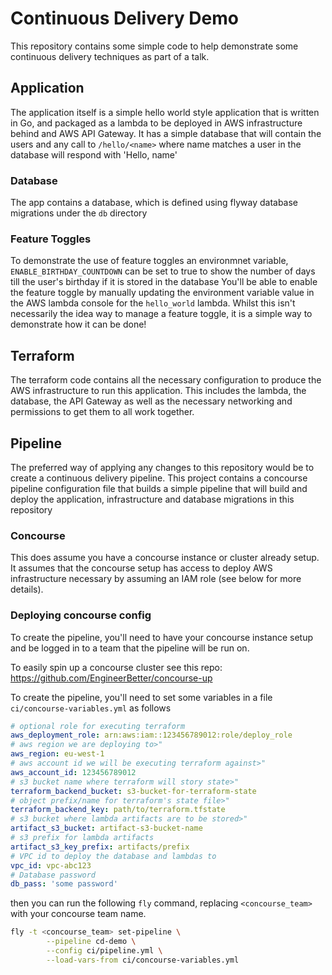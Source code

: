 # Continuous Delivery Demo
This repository contains some simple code to help demonstrate some continuous delivery techniques as part of a talk.

## Application
The application itself is a simple hello world style application that is written in Go, and packaged as a lambda to be deployed in AWS infrastructure behind and AWS API Gateway.
It has a simple database that will contain the users and any call to `/hello/<name>` where name matches a user in the database will respond with 'Hello, name' 
### Database
The app contains a database, which is defined using flyway database migrations under the `db` directory

### Feature Toggles
To demonstrate the use of feature toggles an environmnet variable, `ENABLE_BIRTHDAY_COUNTDOWN` can be set to true to show the number of days till the user's birthday if it is stored in the database
You'll be able to enable the feature toggle by manually updating the environment variable value in the AWS lambda console for the `hello_world` lambda.
Whilst this isn't necessarily the idea way to manage a feature toggle, it is a simple way to demonstrate how it can be done!

## Terraform
The terraform code contains all the necessary configuration to produce the AWS infrastructure to run this application.
This includes the lambda, the database, the API Gateway as well as the necessary networking and permissions to get them to all work together.
## Pipeline
The preferred way of applying any changes to this repository would be to create a continuous delivery pipeline.
This project contains a concourse pipeline configuration file that builds a simple pipeline that will build and deploy the application, infrastructure and database migrations in this repository

### Concourse
This does assume you have a concourse instance or cluster already setup.
It assumes that the concourse setup has access to deploy AWS infrastructure necessary by assuming an IAM role (see below for more details).

### Deploying concourse config

To create the pipeline, you'll need to have your concourse instance setup and be logged in to a team that the pipeline will be run on.

To easily spin up a concourse cluster see this repo: https://github.com/EngineerBetter/concourse-up

To create the pipeline, you'll need to set some variables in a file `ci/concourse-variables.yml` as follows

```yaml
# optional role for executing terraform
aws_deployment_role: arn:aws:iam::123456789012:role/deploy_role
# aws region we are deploying to>"
aws_region: eu-west-1
# aws account id we will be executing terraform against>"
aws_account_id: 123456789012
# s3 bucket name where terraform will story state>"
terraform_backend_bucket: s3-bucket-for-terraform-state
# object prefix/name for terraform's state file>"
terraform_backend_key: path/to/terraform.tfstate
# s3 bucket where lambda artifacts are to be stored>"
artifact_s3_bucket: artifact-s3-bucket-name
# s3 prefix for lambda artifacts
artifact_s3_key_prefix: artifacts/prefix
# VPC id to deploy the database and lambdas to
vpc_id: vpc-abc123
# Database password
db_pass: 'some password'
```

then you can run the following `fly` command, replacing `<concourse_team>` with your concourse team name.
```bash
fly -t <concourse_team> set-pipeline \
        --pipeline cd-demo \
        --config ci/pipeline.yml \
        --load-vars-from ci/concourse-variables.yml
```